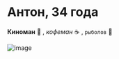 # Антон, 34 года
**Киноман** 🎥 , *кофеман* ☕ , ``рыболов`` 🎣

![image](https://user-images.githubusercontent.com/48784847/216246830-637492df-ec32-4bf5-b895-1589243c389e.png)
